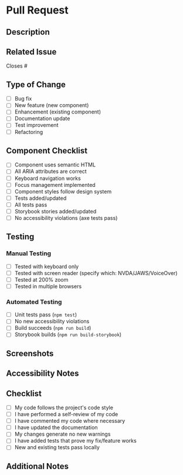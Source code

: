 # Pull Request

## Description
<!-- Describe your changes in detail -->

## Related Issue
<!-- Link to the issue this PR addresses -->
Closes #

## Type of Change
- [ ] Bug fix
- [ ] New feature (new component)
- [ ] Enhancement (existing component)
- [ ] Documentation update
- [ ] Test improvement
- [ ] Refactoring

## Component Checklist
<!-- For new or modified components -->
- [ ] Component uses semantic HTML
- [ ] All ARIA attributes are correct
- [ ] Keyboard navigation works
- [ ] Focus management implemented
- [ ] Component styles follow design system
- [ ] Tests added/updated
- [ ] All tests pass
- [ ] Storybook stories added/updated
- [ ] No accessibility violations (axe tests pass)

## Testing
<!-- Describe how you tested your changes -->

### Manual Testing
- [ ] Tested with keyboard only
- [ ] Tested with screen reader (specify which: NVDA/JAWS/VoiceOver)
- [ ] Tested at 200% zoom
- [ ] Tested in multiple browsers

### Automated Testing
- [ ] Unit tests pass (`npm test`)
- [ ] No new accessibility violations
- [ ] Build succeeds (`npm run build`)
- [ ] Storybook builds (`npm run build-storybook`)

## Screenshots
<!-- If applicable, add screenshots of your changes -->

## Accessibility Notes
<!-- Any specific accessibility considerations or decisions -->

## Checklist
- [ ] My code follows the project's code style
- [ ] I have performed a self-review of my code
- [ ] I have commented my code where necessary
- [ ] I have updated the documentation
- [ ] My changes generate no new warnings
- [ ] I have added tests that prove my fix/feature works
- [ ] New and existing tests pass locally

## Additional Notes
<!-- Any additional information for reviewers -->
